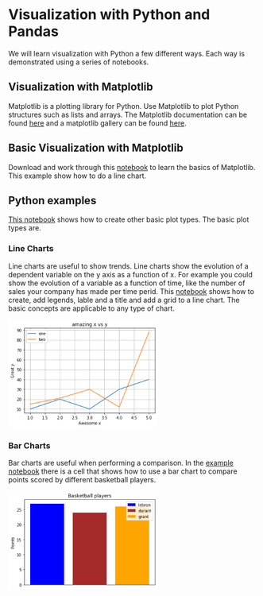 # Visualization with Python and Pandas

We will learn visualization with Python a few different ways.  Each way is demonstrated using a series of notebooks. 

## Visualization with Matplotlib

Matplotlib is a plotting library for Python.  Use Matplotlib to plot Python structures such as lists and arrays.   The Matplotlib documentation can be found [here](https://matplotlib.org/) and a matplotlib gallery can be found [here](https://matplotlib.org/gallery/index.html).  

## Basic Visualization with Matplotlib

Download and work through this [notebook](https://github.com/bnorthan/inf-428-data-analytics-online/blob/master/python/notebooks/visualization/BasicPython.ipynb) to learn the basics of Matplotlib.  This example show how to do a line chart.

## Python examples 

[This notebook](https://github.com/bnorthan/inf-428-data-analytics-online/blob/master/python/notebooks/visualization/PythonExamples.ipynb) shows how to create other basic plot types.  The basic plot types are. 

### Line Charts

Line charts are useful to show trends.  Line charts show the evolution of a dependent variable on the y axis as a function of x.  For example you could show the evolution of a variable as a function of time, like the number of sales your company has made per time perid. This [notebook](https://github.com/bnorthan/inf-428-data-analytics-online/blob/master/python/notebooks/visualization/BasicPython.ipynb) shows how to create, add legends, lable and a title and add a grid to a line chart.  The basic concepts are applicable to any type of chart. 

<img src="linechart.png" width="300">

### Bar Charts

Bar charts are useful when performing a comparison.  In the [example notebook](https://github.com/bnorthan/inf-428-data-analytics-online/blob/master/python/notebooks/visualization/PythonExamples.ipynb) there is a cell that shows how to use a bar chart to compare points scored by different basketball players.

<img src="barchart.png" width="300">
